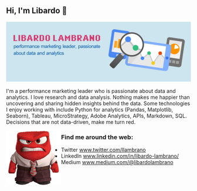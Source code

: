 ## Hi, I'm Libardo 👋
![](images/GitHub_Cover_Libardo.png)

I'm a performance marketing leader who is passionate about data and analytics. I love research and data analysis. Nothing makes me happier than uncovering and sharing hidden insights behind the data. Some technologies I enjoy working with include Python for analytics (Pandas, Matplotlib, Seaborn), Tableau, MicroStrategy, Adobe Analytics, APIs, Markdown, SQL. Decisions that are not data-driven, make me turn red.

 <a href="https://github.com/sponsors/M0nica"><img align="left" width="150" height="150" src="https://github.com/llambrano/llambrano/blob/master/images/angry-man.png?raw=true"></a>

### Find me around the web: 
- Twitter <a href="https://twitter.com/llambrano"> www.twitter.com/llambrano</a>
- LinkedIn <a href="https://www.linkedin.com/in/libardo-lambrano/"> www.linkedin.com/in/libardo-lambrano/</a>
- Medium <a href="https://medium.com/@libardolambrano"> www.medium.com/@libardolambrano</a>




<!--
**llambrano/llambrano** is a ✨ _special_ ✨ repository because its `README.md` (this file) appears on your GitHub profile.

Here are some ideas to get you started:

- 🔭 I’m currently working on ...
- 🌱 I’m currently learning ...
- 👯 I’m looking to collaborate on ...
- 🤔 I’m looking for help with ...
- 💬 Ask me about ...
- 📫 How to reach me: ...
- 😄 Pronouns: ...
- ⚡ Fun fact: ...
-->
